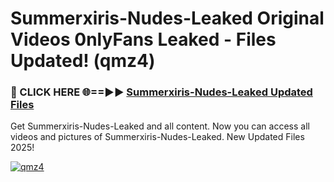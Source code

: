 # Summerxiris-Nudes-Leaked Original Videos 0nlyFans Leaked - Files Updated! (qmz4)

<h3>🔴 CLICK HERE 🌐==►► <a href="https://tinyurl.com/5h6xmrr3" rel="nofollow">Summerxiris-Nudes-Leaked Updated Files</a></h3>

Get Summerxiris-Nudes-Leaked and all content. Now you can access all videos and pictures of Summerxiris-Nudes-Leaked. New Updated Files 2025!

[![qmz4](https://i.imgur.com/KVD873Z.gif)](https://tinyurl.com/5h6xmrr3)
